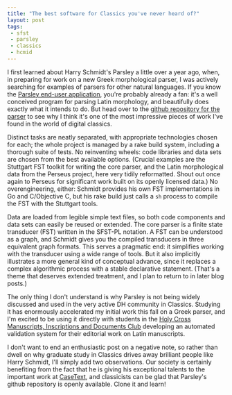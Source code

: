 ```yaml
---
title: "The best software for Classics you've never heard of?"
layout: post
tags:
 - sfst
 - parsley
 - classics
 - hcmid
---
```


I first learned about Harry Schmidt's Parsley a little over a year ago, when, in preparing for work on a new Greek morphological parser, I was actively searching for examples of parsers for other
natural languages.  If you
know the [Parsley end-user application][uiparsley], you're probably already a fan: it's a well conceived
program for parsing Latin morphology, and beautifully
does exactly what it intends to do.  But head over to the [github repository for the parser][ghparsley]
to see why I think it's one of the most impressive pieces of work I've found in the world of digital classics.

Distinct tasks are neatly separated, with appropriate technologies chosen for each; the whole project is managed by
a rake build system, including a thorough suite of tests.  No reinventing wheels:  code libraries and data sets are chosen from the best available options. (Crucial examples are the Stuttgart FST toolkit for writing the core parser, and the
Latin morphological data from the Perseus project,
here very tidily reformatted.  Shout out once again to Perseus for significant
work built on its openly licensed data.)  No overengineering, either: Schmidt provides his own FST implementations
in Go and C/Objective C, but his rake build just calls a `sh` process to compile the FST with the
Stuttgart tools.

Data are loaded from legible simple text files, so both code components and data sets can easily  be  reused or extended. The core parser is a finite state transducer (FST) written in the SFST-PL notation.  A
FST can be understood as a graph, and Schmidt gives you the compiled transducers in three equivalent
graph formats.  This serves a pragmatic end: it simplifies working with the transducer using a wide range of tools.  But it also implicitly illustrates a more general kind of conceptual advance, since it replaces a
complex algorithmic process with a stable declarative statement.  (That's a theme that deserves
extended treatment, and I plan to return to in later blog posts.)

The only thing I don't understand is why Parsley is not being widely discussed and used in the very active
DH community in Classics.  Studying it has enormously accelerated my initial work this fall on a Greek
parser, and I'm excited to be using it directly with students in the [Holy Cross Manuscripts,
Inscriptions and Documents Club][mid] developing an automated validation system for their editorial work
on Latin manuscripts.

I don't want to end an enthusiastic post on a negative note, so rather than dwell on why graduate study in
Classics drives away brilliant people like Harry Schmidt, I'll simply add two observations.  Our society
is certainly benefiting from the fact that he is giving his exceptional talents to the important
work at [CaseText](https://casetext.com/about), and classicists can be glad that Parsley's github repository
is openly available.  Clone it and learn!



[mid]: http://HCMID.github.io

[hscasetext]: https://casetext.com/users/harry-schmidt-Z1lQRiV


[uiparsley]: http://parsley.goldibex.com/

[ghparsley]: https://github.com/goldibex/parsley-core
